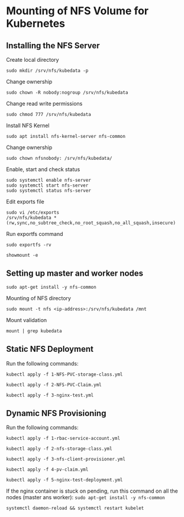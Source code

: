 # Mounting of NFS Volume for Kubernetes

## Installing the NFS Server

Create local directory

`sudo mkdir /srv/nfs/kubedata -p`

Change ownership 

`sudo chown -R nobody:nogroup /srv/nfs/kubedata`

Change read write permissions

`sudo chmod 777 /srv/nfs/kubedata`

Install NFS Kernel

`sudo apt install nfs-kernel-server nfs-common`

Change ownership 

`sudo chown nfsnobody: /srv/nfs/kubedata/`

Enable, start and check status

```
sudo systemctl enable nfs-server
sudo systemctl start nfs-server
sudo systemctl status nfs-server
```

Edit exports file

```
sudo vi /etc/exports
/srv/nfs/kubedata *
(rw,sync,no_subtree_check,no_root_squash,no_all_squash,insecure)
```

Run exportfs command

`sudo exportfs -rv`

`showmount -e`

## Setting up master and worker nodes

`sudo apt-get install -y nfs-common`

Mounting of NFS directory

`sudo mount -t nfs <ip-address>:/srv/nfs/kubedata /mnt`

Mount validation

`mount | grep kubedata`

## Static NFS Deployment
Run the following commands:

`kubectl apply -f 1-NFS-PVC-storage-class.yml`

`kubectl apply -f 2-NFS-PVC-Claim.yml`

`kubectl apply -f 3-nginx-test.yml`

## Dynamic NFS Provisioning

Run the following commands:

`kubectl apply -f 1-rbac-service-account.yml`

`kubectl apply -f 2-nfs-storage-class.yml`

`kubectl apply -f 3-nfs-client-provisioner.yml`

`kubectl apply -f 4-pv-claim.yml`

`kubectl apply -f 5-nginx-test-deployment.yml`

If the nginx container is stuck on pending, run this command on all the nodes (master ans worker):
`sudo apt-get install -y nfs-common`

`systemctl daemon-reload && systemctl restart kubelet` 